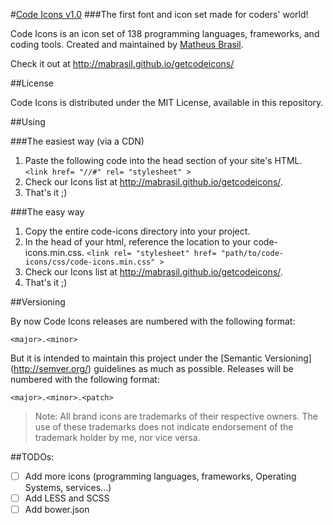 #[Code Icons v1.0](http://mabrasil.github.io/getcodeicons/)
###The first font and icon set made for coders' world!

Code Icons is an icon set of 138 programming languages, frameworks, and coding tools.
Created and maintained by [Matheus Brasil](https://github.com/mabrasil/).

Check it out at http://mabrasil.github.io/getcodeicons/

##License

Code Icons is distributed under the MIT License, available in this repository.

##Using

###The easiest way (via a CDN)

1. Paste the following code into the head section of your site's HTML.
`<link href= "//#" rel= "stylesheet" >`
2. Check our Icons list at http://mabrasil.github.io/getcodeicons/.
3. That's it ;)

###The easy way

1. Copy the entire code-icons directory into your project.
2. In the head of your html, reference the location to your code-icons.min.css.
   `<link rel= "stylesheet" href= "path/to/code-icons/css/code-icons.min.css" >`
3. Check our Icons list at http://mabrasil.github.io/getcodeicons/.
4. That's it ;)

##Versioning

By now Code Icons releases are numbered with the following format:

`<major>.<minor>`

But it is intended to maintain this project under the [Semantic Versioning] (http://semver.org/) guidelines as much as possible. Releases will be numbered with the following format:

`<major>.<minor>.<patch>`

> Note: All brand icons are trademarks of their respective owners. The use of these trademarks does not indicate endorsement of the trademark holder by me, nor vice versa.

##TODOs:

- [ ] Add more icons (programming languages, frameworks, Operating Systems, services...)
- [ ] Add LESS and SCSS
- [ ] Add bower.json
